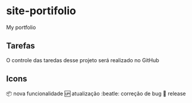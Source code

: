 # site-portifolio
 My portfolio

## Tarefas

O controle das taredas desse projeto será realizado no GitHub

## Icons

:package: nova funcionalidade
:up: atualização 
:beatle: correção de bug
:checkered_flag: release